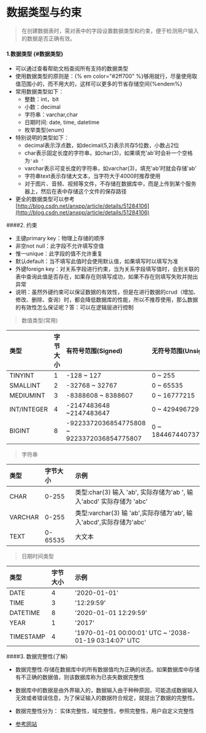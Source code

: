 # 数据类型与约束


> 在创建数据表时，需对表中的字段设置数据类型和约束，便于检测用户输入的数据是否正确有效。

#### 1.数据类型 {#数据类型}

* 可以通过查看帮助文档查阅所有支持的数据类型
* 使用数据类型的原则是：{% em color="#2ff700" %}够用就行，尽量使用取值范围小的，而不用大的，这样可以更多的节省存储空间{%endem%}
* 常用数据类型如下：
  * 整数：int，bit
  * 小数：decimal
  * 字符串：varchar,char
  * 日期时间: date, time, datetime
  * 枚举类型\(enum\)
* 特别说明的类型如下：
  * decimal表示浮点数，如decimal\(5,2\)表示共存5位数，小数占2位
  * char表示固定长度的字符串，如char\(3\)，如果填充'ab'时会补一个空格为`'ab '`
  * varchar表示可变长度的字符串，如varchar\(3\)，填充'ab'时就会存储'ab'
  * 字符串text表示存储大文本，当字符大于4000时推荐使用
  * 对于图片、音频、视频等文件，不存储在数据库中，而是上传到某个服务器上，然后在表中存储这个文件的保存路径
* 更全的数据类型可以参考[http://blog.csdn.net/anxpp/article/details/51284106](http://blog.csdn.net/anxpp/article/details/51284106)

####2. 约束 

* 主键primary key：物理上存储的顺序
* 非空not null：此字段不允许填写空值
* 惟一unique：此字段的值不允许重复
* 默认default：当不填写此值时会使用默认值，如果填写时以填写为准
* 外键foreign key：对关系字段进行约束，当为关系字段填写值时，会到关联的表中查询此值是否存在，如果存在则填写成功，如果不存在则填写失败并抛出异常
* 说明：虽然外键约束可以保证数据的有效性，但是在进行数据的crud（增加、修改、删除、查询）时，都会降低数据库的性能，所以不推荐使用，那么数据的有效性怎么保证呢？答：可以在逻辑层进行控制

> 数值类型\(常用\)

| 类型 | 字节大小 | 有符号范围\(Signed\) | 无符号范围\(Unsigned\) |
| :--- | :--- | :--- | :--- |
| TINYINT | 1 | -128 ~ 127 | 0 ~ 255 |
| SMALLINT | 2 | -32768 ~ 32767 | 0 ~ 65535 |
| MEDIUMINT | 3 | -8388608 ~ 8388607 | 0 ~ 16777215 |
| INT/INTEGER | 4 | -2147483648 ~2147483647 | 0 ~ 4294967295 |
| BIGINT | 8 | -9223372036854775808 ~ 9223372036854775807 | 0 ~ 18446744073709551615 |

> 字符串

| 类型 | 字节大小 | 示例 |
| :--- | :--- | :--- |
| CHAR | 0-255 | 类型:char\(3\) 输入 'ab', 实际存储为'ab ',                                                                  输入'abcd' 实际存储为 'abc' |
| VARCHAR | 0-255 | 类型:varchar\(3\)  输 'ab',实际存储为'ab',                                                                 输入'abcd',实际存储为'abc' |
| TEXT | 0-65535 | 大文本 |

> 日期时间类型

| 类型 | 字节大小 | 示例 |
| :--- | :--- | :--- |
| DATE | 4 | '2020-01-01' |
| TIME | 3 | '12:29:59' |
| DATETIME | 8 | '2020-01-01 12:29:59' |
| YEAR | 1 | '2017' |
| TIMESTAMP | 4 | '1970-01-01 00:00:01' UTC ~ '2038-01-19 03:14:07' UTC |




####3. 数据完整性(了解)
* 数据完整性:存储在数据库中的所有数据值均为正确的状态。如果数据库中存储有不正确的数据值，则该数据库称为已丧失数据完整性
* 数据库中的数据是由外界输入的，数据输入由于种种原因，可能造成数据输入无效或者错误信息，为了保证输入的数据符合规定，就提出了数据的完整性。
	
* 数据完整性分为： 实体完整性，域完整性，参照完整性，用户自定义完整性
* [参考网站](https://baike.baidu.com/item/%E6%95%B0%E6%8D%AE%E5%AE%8C%E6%95%B4%E6%80%A7/110071?fr=aladdin)

